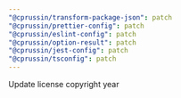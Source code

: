 ```yaml
---
"@cprussin/transform-package-json": patch
"@cprussin/prettier-config": patch
"@cprussin/eslint-config": patch
"@cprussin/option-result": patch
"@cprussin/jest-config": patch
"@cprussin/tsconfig": patch
---
```


Update license copyright year

